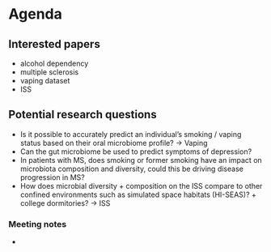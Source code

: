 # Agenda
## Interested papers
- alcohol dependency
- multiple sclerosis
- vaping dataset
- ISS

## Potential research questions
- Is it possible to accurately predict an individual’s smoking / vaping status based on their oral microbiome profile? -> Vaping
- Can the gut microbiome be used to predict symptoms of depression?
- In patients with MS, does smoking or former smoking have an impact on microbiota composition and diversity, could this be driving disease progression in MS?
- How does microbial diversity + composition on the ISS compare to other confined environments such as simulated space habitats (HI-SEAS)? + college dormitories? -> ISS

### Meeting notes
- 
